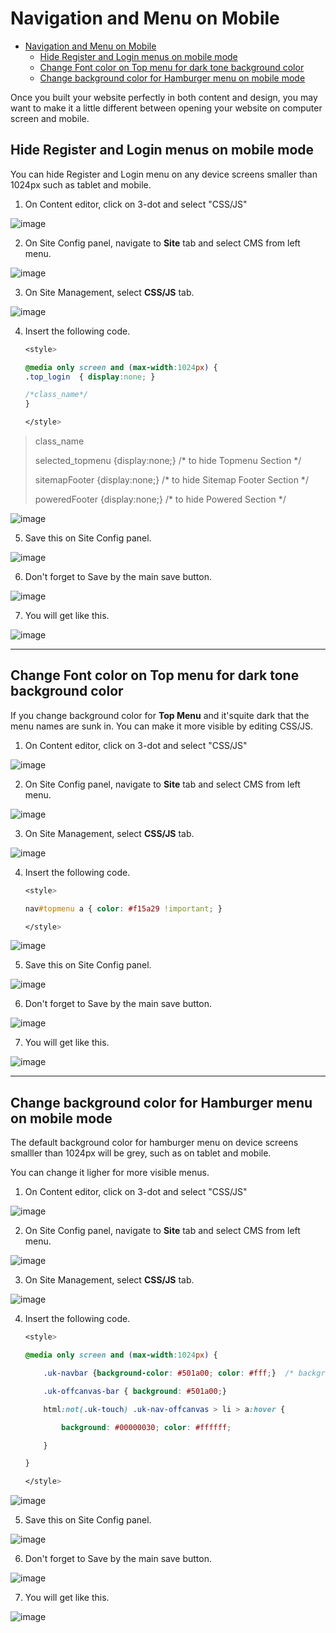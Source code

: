 # Navigation and Menu on Mobile

- [Navigation and Menu on Mobile](#navigation-and-menu-on-mobile)
  - [Hide Register and Login menus on mobile mode](#hide-register-and-login-menus-on-mobile-mode)
  - [Change Font color on Top menu for dark tone background color](#change-font-color-on-top-menu-for-dark-tone-background-color)
  - [Change background color for Hamburger menu on mobile mode](#change-background-color-for-hamburger-menu-on-mobile-mode)

Once you built your website perfectly in both content and design, you may want to make it a little different between opening your website on computer screen and mobile. 


## Hide Register and Login menus on mobile mode

You can hide Register and Login menu on any device screens smaller than 1024px such as tablet and mobile.

1. On Content editor, click on 3-dot and select "CSS/JS"
   
![image](images/navigation_menu_on_mobile/img_hide_login_01.png)

2. On Site Config panel, navigate to **Site** tab and select CMS from left menu. 

![image](images/navigation_menu_on_mobile/img_hide_login_02.png)

3. On Site Management, select **CSS/JS** tab. 

![image](images/navigation_menu_on_mobile/img_hide_login_03.png)

4. Insert the following code. 

    ```css 
    <style>

    @media only screen and (max-width:1024px) { 
    .top_login  { display:none; }     

    /*class_name*/ 
    } 

    </style>

    ```

    
> class_name
> 
> selected_topmenu {display:none;}  /*  to hide Topmenu Section  */ 
> 
> sitemapFooter {display:none;}   /*  to hide Sitemap Footer Section  */ 
> 
> poweredFooter {display:none;}  /*   to hide Powered Section */ 
    
![image](images/navigation_menu_on_mobile/img_hide_login_04.png)


5. Save this on Site Config panel.

![image](images/navigation_menu_on_mobile/img_hide_login_05.png)

6. Don't forget to Save by the main save button.

![image](images/navigation_menu_on_mobile/img_hide_login_06.png)

7. You will get like this.

![image](images/navigation_menu_on_mobile/img_hide_login_07.png)


------------------------------------------------------------------------------------------------


## Change Font color on Top menu for dark tone background color 

If you change background color for **Top Menu** and it'squite dark that the menu names are sunk in. You can make it more visible by editing CSS/JS.
 
1. On Content editor, click on 3-dot and select "CSS/JS"
   
![image](images/navigation_menu_on_mobile/img_hide_login_01.png)

2. On Site Config panel, navigate to **Site** tab and select CMS from left menu. 

![image](images/navigation_menu_on_mobile/img_hide_login_02.png)

3. On Site Management, select **CSS/JS** tab. 

![image](images/navigation_menu_on_mobile/img_hide_login_03.png)

4. Insert the following code. 

    ```css 
    <style>

    nav#topmenu a { color: #f15a29 !important; } 

    </style>

    ```


![image](images/navigation_menu_on_mobile/img_change_font_color_01.png)

5. Save this on Site Config panel.

![image](images/navigation_menu_on_mobile/img_change_font_color_02.png)

6. Don't forget to Save by the main save button.

![image](images/navigation_menu_on_mobile/img_hide_login_06.png)

7. You will get like this.

![image](images/navigation_menu_on_mobile/img_change_font_color_03.png)

 
------------------------------------------------------------------------------------------------


## Change background color for Hamburger menu on mobile mode

The default background color for hamburger menu on device screens smalller than 1024px will be grey, such as on tablet and mobile.

You can change it ligher for more visible menus.

1. On Content editor, click on 3-dot and select "CSS/JS"
   
![image](images/navigation_menu_on_mobile/img_hide_login_01.png)

2. On Site Config panel, navigate to **Site** tab and select CMS from left menu. 

![image](images/navigation_menu_on_mobile/img_hide_login_02.png)

3. On Site Management, select **CSS/JS** tab. 

![image](images/navigation_menu_on_mobile/img_hide_login_03.png)

4. Insert the following code. 



    ```css 
    <style>

    @media only screen and (max-width:1024px) { 

        .uk-navbar {background-color: #501a00; color: #fff;}  /* background Logo Section */ 

        .uk-offcanvas-bar { background: #501a00;} 

        html:not(.uk-touch) .uk-nav-offcanvas > li > a:hover { 

            background: #00000030; color: #ffffff; 

        } 

    } 

    </style> 
    ```

![image](images/navigation_menu_on_mobile/img_change_background_color_01.png)

5. Save this on Site Config panel.

![image](images/navigation_menu_on_mobile/img_change_background_color_02.png)

6. Don't forget to Save by the main save button.

![image](images/navigation_menu_on_mobile/img_hide_login_06.png)

7. You will get like this.

![image](images/navigation_menu_on_mobile/img_change_background_color_03.png)